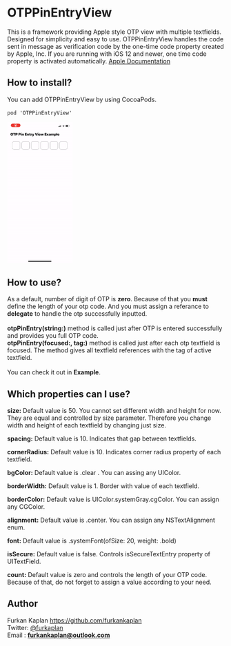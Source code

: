 # OTPPinEntryView

This is a framework providing Apple style OTP view with multiple textfields. Designed for simplicity and easy to use. OTPPinEntryView handles the code sent in message as verification code by the one-time code property created by Apple, Inc. If you are running with iOS 12 and newer, one time code property is activated automatically. [Apple Documentation](https://developer.apple.com/documentation/uikit/uitextcontenttype/2980930-onetimecode)

## How to install?

You can add OTPPinEntryView by using CocoaPods.

```
pod 'OTPPinEntryView'
```

<img src="OTPPinEntryView/Screenshot/implementation-example.gif" width="30%" height="30%"/>

## How to use?

As a default, number of digit of OTP is **zero**. Because of that you **must** define the length of your otp code. And you must assign a referance to **delegate** to handle the otp successfully inputted.
<br><br>
**otpPinEntry(string:)** method is called just after OTP is entered successfully and provides you full OTP code.
<br>
**otpPinEntry(focused:, tag:)** method is called just after each otp textfield is focused. The method gives all textfield references with the tag of active textfield.
<br><br>
You can check it out in **Example**.

## Which properties can I use?

**size:** Default value is 50. You cannot set different width and height for now. They are equal and controlled by size parameter. Therefore you change width and height of each textfield by changing just size.

**spacing:** Default value is 10. Indicates that gap between textfields.

**cornerRadius:** Default value is 10. Indicates corner radius property of each textfield.

**bgColor:** Default value is .clear . You can assing any UIColor.

**borderWidth:** Default value is 1. Border with value of each textfield.

**borderColor:** Default value is UIColor.systemGray.cgColor. You can assign any CGColor.

**alignment:** Default value is .center. You can assign any NSTextAlignment enum.

**font:** Default value is .systemFont(ofSize: 20, weight: .bold)

**isSecure:** Default value is false. Controls isSecureTextEntry property of UITextField.

**count:** Default value is zero and controls the length of your OTP code. Because of that, do not forget to assign a value according to your need.

## Author

Furkan Kaplan https://github.com/furkankaplan <br>
Twitter: [@furkaplan](https://twitter.com/furkaplan) <br>
Email  : **furkankaplan@outlook.com**
